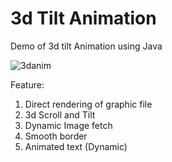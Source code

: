 # 3d Tilt Animation
 Demo of 3d tilt Animation using Java
 
 ![3danim](https://user-images.githubusercontent.com/22914512/182017481-5a00d0ee-45d8-4103-872f-799003cba8d3.gif)

Feature:
1. Direct rendering of graphic file
2. 3d Scroll and Tilt
3. Dynamic Image fetch
4. Smooth border
5. Animated text (Dynamic)
 
 
 
 
